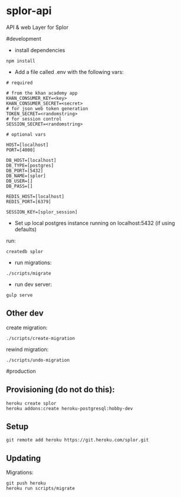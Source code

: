 # splor-api
API & web Layer for Splor

#development

- install dependencies

```
npm install
```

- Add a file called .env with the following vars:

```
# required

# from the khan academy app
KHAN_CONSUMER_KEY=<key>
KHAN_CONSUMER_SECRET=<secret>
# for json web token generation
TOKEN_SECRET=<randomstring>
# for session control
SESSION_SECRET=<randomstring>

# optional vars

HOST=[localhost]
PORT=[4000]

DB_HOST=[localhost]
DB_TYPE=[postgres]
DB_PORT=[5432]
DB_NAME=[splor]
DB_USER=[]
DB_PASS=[]

REDIS_HOST=[localhost]
REDIS_PORT=[6379]

SESSION_KEY=[splor_session]
```

- Set up local postgres instance running on localhost:5432 (if using defaults)

run:

```
createdb splor
```

- run migrations:

```
./scripts/migrate
```

- run dev server:

```
gulp serve
```

Other dev
----

create migration:

`./scripts/create-migration`

rewind migration:

`./scripts/undo-migration`

#production

Provisioning (do not do this):
----

```
heroku create splor
heroku addons:create heroku-postgresql:hobby-dev
```

Setup
----

```
git remote add heroku https://git.heroku.com/splor.git
```

Updating
----

Migrations:

```
git push heroku
heroku run scripts/migrate
```
